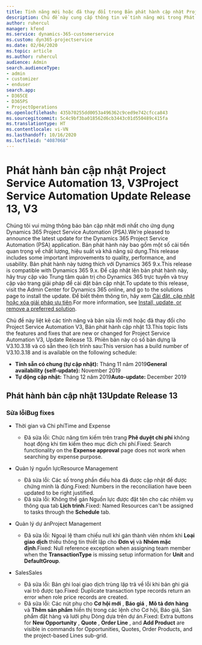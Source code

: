 ```yaml
---
title: Tính năng mới hoặc đã thay đổi trong Bản phát hành cập nhật Project Service Automation 13, V3
description: Chủ đề này cung cấp thông tin về tính năng mới trong Phát hành bản cập nhật Project Service Automation 13, V3.
author: ruhercul
manager: kfend
ms.service: dynamics-365-customerservice
ms.custom: dyn365-projectservice
ms.date: 02/04/2020
ms.topic: article
ms.author: ruhercul
audience: Admin
search.audienceType:
- admin
- customizer
- enduser
search.app:
- D365CE
- D365PS
- ProjectOperations
ms.openlocfilehash: 435b70255dd0053a496362c9ced9e742cfcca843
ms.sourcegitcommit: 5c4c9bf3ba018562d6cb3443c01d550489c415fa
ms.translationtype: HT
ms.contentlocale: vi-VN
ms.lasthandoff: 10/16/2020
ms.locfileid: "4087068"
---
```

# <a name="project-service-automation-update-release-13-v3"></a><span data-ttu-id="faccf-103">Phát hành bản cập nhật Project Service Automation 13, V3</span><span class="sxs-lookup"><span data-stu-id="faccf-103">Project Service Automation Update Release 13, V3</span></span>
<span data-ttu-id="faccf-104">Chúng tôi vui mừng thông báo bản cập nhật mới nhất cho ứng dụng Dynamics 365 Project Service Automation (PSA).</span><span class="sxs-lookup"><span data-stu-id="faccf-104">We’re pleased to announce the latest update for the Dynamics 365 Project Service Automation (PSA) application.</span></span> <span data-ttu-id="faccf-105">Bản phát hành này bao gồm một số cải tiến quan trọng về chất lượng, hiệu suất và khả năng sử dụng.</span><span class="sxs-lookup"><span data-stu-id="faccf-105">This release includes some important improvements to quality, performance, and usability.</span></span> <span data-ttu-id="faccf-106">Bản phát hành này tương thích với Dynamics 365 9.x.</span><span class="sxs-lookup"><span data-stu-id="faccf-106">This release is compatible with Dynamics 365 9.x.</span></span> <span data-ttu-id="faccf-107">Để cập nhật lên bản phát hành này, hãy truy cập vào Trung tâm quản trị cho Dynamics 365 trực tuyến và truy cập vào trang giải pháp để cài đặt bản cập nhật.</span><span class="sxs-lookup"><span data-stu-id="faccf-107">To update to this release, visit the Admin Center for Dynamics 365 online, and go to the solutions page to install the update.</span></span> <span data-ttu-id="faccf-108">Để biết thêm thông tin, hãy xem [Cài đặt, cập nhật hoặc xóa giải pháp ưu tiên](https://docs.microsoft.com/power-platform/admin/install-remove-preferred-solution).</span><span class="sxs-lookup"><span data-stu-id="faccf-108">For more information, see [Install, update, or remove a preferred solution](https://docs.microsoft.com/power-platform/admin/install-remove-preferred-solution).</span></span>

<span data-ttu-id="faccf-109">Chủ đề này liệt kê các tính năng và bản sửa lỗi mới hoặc đã thay đổi cho Project Service Automation V3, Bản phát hành cập nhật 13.</span><span class="sxs-lookup"><span data-stu-id="faccf-109">This topic lists the features and fixes that are new or changed for Project Service Automation V3, Update Release 13.</span></span> <span data-ttu-id="faccf-110">Phiên bản này có số bản dựng là V3.10.3.18 và có sẵn theo lịch trình sau:</span><span class="sxs-lookup"><span data-stu-id="faccf-110">This version has a build number of V3.10.3.18 and is available on the following schedule:</span></span>

- <span data-ttu-id="faccf-111">**Tính sẵn có chung (tự cập nhật):** Tháng 11 năm 2019</span><span class="sxs-lookup"><span data-stu-id="faccf-111">**General availability (self-update):** November 2019</span></span>
- <span data-ttu-id="faccf-112">**Tự động cập nhật:** Tháng 12 năm 2019</span><span class="sxs-lookup"><span data-stu-id="faccf-112">**Auto-update:** December 2019</span></span>


## <a name="update-release-13"></a><span data-ttu-id="faccf-113">Phát hành bản cập nhật 13</span><span class="sxs-lookup"><span data-stu-id="faccf-113">Update Release 13</span></span> 

### <a name="bug-fixes"></a><span data-ttu-id="faccf-114">Sửa lỗi</span><span class="sxs-lookup"><span data-stu-id="faccf-114">Bug fixes</span></span>

- <span data-ttu-id="faccf-115">Thời gian và Chi phí</span><span class="sxs-lookup"><span data-stu-id="faccf-115">Time and Expense</span></span>

     - <span data-ttu-id="faccf-116">Đã sửa lỗi: Chức năng tìm kiếm trên trang **Phê duyệt chi phí** không hoạt động khi tìm kiếm theo mục đích chi phí.</span><span class="sxs-lookup"><span data-stu-id="faccf-116">Fixed: Search functionality on the **Expense approval** page does not work when searching by expense purpose.</span></span>

- <span data-ttu-id="faccf-117">Quản lý nguồn lực</span><span class="sxs-lookup"><span data-stu-id="faccf-117">Resource Management</span></span>

     - <span data-ttu-id="faccf-118">Đã sửa lỗi: Các số trong phần điều hòa đã được cập nhật để được chứng minh là đúng.</span><span class="sxs-lookup"><span data-stu-id="faccf-118">Fixed: Numbers in the reconciliation have been updated to be right justified.</span></span>
     - <span data-ttu-id="faccf-119">Đã sửa lỗi: Không thể gán Nguồn lực được đặt tên cho các nhiệm vụ thông qua tab **Lịch trình**.</span><span class="sxs-lookup"><span data-stu-id="faccf-119">Fixed: Named Resources can't be assigned to tasks through the **Schedule** tab.</span></span>

- <span data-ttu-id="faccf-120">Quản lý dự án</span><span class="sxs-lookup"><span data-stu-id="faccf-120">Project Management</span></span>

     - <span data-ttu-id="faccf-121">Đã sửa lỗi: Ngoại lệ tham chiếu null khi gán thành viên nhóm khi **Loại giao dịch** thiếu thông tin thiết lập cho **Đơn vị** và **Nhóm mặc định**.</span><span class="sxs-lookup"><span data-stu-id="faccf-121">Fixed: Null reference exception when assigning team member when the **TransactionType** is missing setup information for **Unit** and **DefaultGroup**.</span></span>

- <span data-ttu-id="faccf-122">Sales</span><span class="sxs-lookup"><span data-stu-id="faccf-122">Sales</span></span>

     - <span data-ttu-id="faccf-123">Đã sửa lỗi: Bản ghi loại giao dịch trùng lặp trả về lỗi khi bản ghi giá vai trò được tạo.</span><span class="sxs-lookup"><span data-stu-id="faccf-123">Fixed: Duplicate transaction type records return an error when role price records are created.</span></span>
     - <span data-ttu-id="faccf-124">Đã sửa lỗi: Các nút phụ cho **Cơ hội mới** , **Báo giá** , **Mô tả đơn hàng** và **Thêm sản phẩm** hiển thị trong các lệnh cho Cơ hội, Báo giá, Sản phẩm đặt hàng và lưới phụ Dòng dựa trên dự án.</span><span class="sxs-lookup"><span data-stu-id="faccf-124">Fixed: Extra buttons for **New Opportunity** , **Quote** , **Order Line** , and **Add Product** are visible in commands for Opportunities, Quotes, Order Products, and the project-based Lines sub-grid.</span></span>


